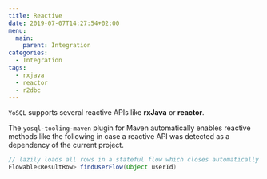 ```yaml
---
title: Reactive
date: 2019-07-07T14:27:54+02:00
menu:
  main:
    parent: Integration
categories:
  - Integration
tags:
  - rxjava
  - reactor
  - r2dbc
---
```


`YoSQL` supports several reactive APIs like **rxJava** or **reactor**.

The `yosql-tooling-maven` plugin for Maven automatically enables reactive methods like the following in case a reactive API was detected as a dependency of the current project.

```java
// lazily loads all rows in a stateful flow which closes automatically
Flowable<ResultRow> findUserFlow(Object userId)
```
